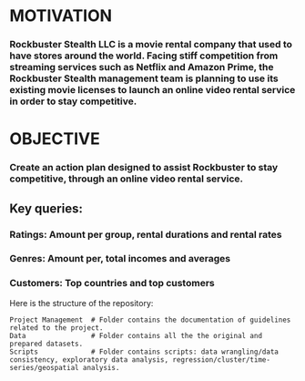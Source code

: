 # MOTIVATION
### Rockbuster Stealth LLC is a movie rental company that used to have stores around the world. Facing stiff competition from streaming services such as Netflix and Amazon Prime, the Rockbuster Stealth management team is planning to use its existing movie licenses to launch an online video rental service in order to stay competitive.
# OBJECTIVE
### Create an action plan designed to assist Rockbuster to stay competitive, through an online video rental service.

## Key queries:
### Ratings: Amount per group, rental durations and rental rates
### Genres: Amount per, total incomes and averages
### Customers: Top countries and top customers
Here is the structure of the repository:

```
Project Management  # Folder contains the documentation of guidelines related to the project.
Data                # Folder contains all the the original and prepared datasets. 
Scripts             # Folder contains scripts: data wrangling/data consistency, exploratory data analysis, regression/cluster/time-series/geospatial analysis.

```
